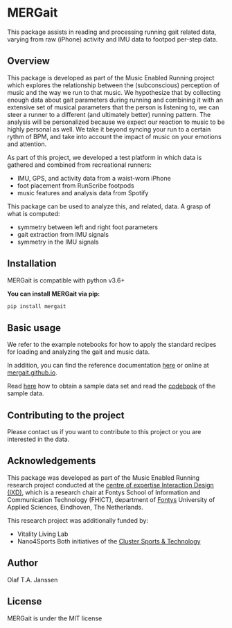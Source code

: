 # MERGait
This package assists in reading and processing running gait related data, varying from raw (iPhone) activity and IMU data to footpod per-step data.

## Overview
This package is developed as part of the Music Enabled Running project which explores the relationship between the (subconscious) perception of music
and the way we run to that music. We hypothesize that by collecting enough data about gait parameters during running and combining it with an extensive set of musical parameters that the person is listening to, we can steer a runner to a different (and ultimately better) running pattern. The analysis will be personalized because we expect our reaction to music to be highly personal as well. We take it beyond syncing your run to a certain rythm of BPM, and take into account the impact of music on your emotions and attention.

As part of this project, we developed a test platform in which data is gathered and combined from recreational runners:
* IMU, GPS, and activity data from a waist-worn iPhone
* foot placement from RunScribe footpods
* music features and analysis data from Spotify

This package can be used to analyze this, and related, data. A grasp of what is computed:
* symmetry between left and right foot parameters
* gait extraction from IMU signals
* symmetry in the IMU signals

## Installation
MERGait is compatible with python v3.6+

**You can install MERGait via pip:**
```sh
pip install mergait
```

## Basic usage
We refer to the example notebooks for how to apply the standard recipes for loading and analyzing the gait and music data.

In addition, you can find the reference documentation [here](./docs/md/mergait/index.md) or online at [mergait.github.io](https://mergait.github.io).

Read [here](./data/README.md) how to obtain a sample data set and read the [codebook](./data/codebook.md) of the sample data.

## Contributing to the project
Please contact us if you want to contribute to this project or you are interested in the data.

## Acknowledgements
This package was developed as part of the Music Enabled Running research project conducted at the [centre of expertise Interaction Design (IXD)](https://www.ixdfontysict.nl/), which is a research chair at Fontys School of Information and Communication Technology (FHICT), department of [Fontys](https://fontys.nl/) University of Applied Sciences, Eindhoven, The Netherlands.

This research project was additionally funded by:
* Vitality Living Lab
* Nano4Sports
Both initiatives of the [Cluster Sports & Technology](https://sportsandtechnology.com/)

## Author
Olaf T.A. Janssen

## License
MERGait is under the MIT license
